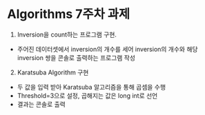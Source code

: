 # Algorithms 7주차 과제

1. Inversion을 count하는 프로그램 구현.
- 주어진 데이터셋에서 inversion의 개수를 세어 inversion의 개수와 해당 inversion 쌍을 콘솔로 출력하는 프로그램 작성

2. Karatsuba Algorithm 구현
- 두 값을 입력 받아 Karatsuba 알고리즘을 통해 곱셈을 수행
- Threshold=3으로 설정, 곱해지는 값은 long int로 선언
- 결과는 콘솔로 출력
